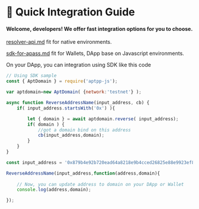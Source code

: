 # 🌠 Quick Integration Guide

#### Welcome, developers! We offer fast integration options for you to choose.

[resolver-api.md](resolver-api.md "mention") fit for native environments.

[sdk-for-apass.md](sdk-for-apass.md "mention") fit for Wallets, DApp base on Javascript environments.



On your DApp, you can integration using SDK like this code

```javascript
// Using SDK sample
const { AptDomain } = require('aptpp-js');

var aptdomain=new AptDomain( {network:'testnet'} );

async function ReverseAddressName(input_address, cb) {
    if( input_address.startsWith('0x') ){

        let { domain } = await aptdomain.reverse( input_address);
        if( domain ) {
            //got a domain bind on this address
            cb(input_address,domain);
        }
    }
}

const input_address = '0x879b4e92b720ead64a8218e9b4cced26825e88e9923ef8b5eb4d610967433c45';

ReverseAddressName(input_address,function(address,domain){
    
    // Now, you can update address to domain on your DApp or Wallet
    console.log(address,domain);

});


```
